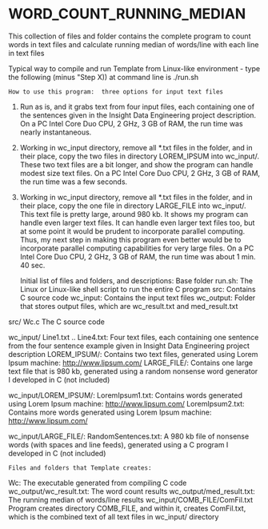 # WORD_COUNT_RUNNING_MEDIAN
This collection of files and folder contains the complete program to count words in text files and calculate running median of words/line with each line in text files


Typical way to compile and run Template from Linux-like environment - type the following (minus "Step X)) at command line is ./run.sh



	How to use this program:  three options for input text files
1)  Run as is, and it grabs text from four input files, each containing one of the sentences given in the Insight Data Engineering project description.  On a PC Intel Core Duo CPU, 2 GHz, 3 GB of RAM, the run time was nearly instantaneous.

2)  Working in wc_input directory, remove all *.txt files in the folder, and in their place, copy the two files in directory LOREM_IPSUM into wc_input/.  These two text files are a bit longer, and show the program can handle modest size text files.  On a PC Intel Core Duo CPU, 2 GHz, 3 GB of RAM, the run time was a few seconds.

3)  Working in wc_input directory, remove all *.txt files in the folder, and in their place, copy the one file in directory LARGE_FILE into wc_input/.  This text file is pretty large, around 980 kb.  It shows my program can handle even larger text files.  It can handle even larger text files too, but at some point it would be prudent to incorporate parallel computing.  Thus, my next step in making this program even better would be to incorporate parallel computing capabilities for very large files.  On a PC Intel Core Duo CPU, 2 GHz, 3 GB of RAM, the run time was about 1 min. 40 sec.



	Initial list of files and folders, and descriptions:
Base folder
 run.sh:		 	 The Linux or Linux-like shell script to run the entire C program
 src:	 			 Contains C source code
 wc_input:			 Contains the input text files
 wc_output:			 Folder that stores output files, which are wc_result.txt and med_result.txt
 
src/
 Wc.c		 		 The C source code
 
wc_input/
 Line1.txt .. Line4.txt:	 Four text files, each containing one sentence from the four sentence example given in Insight Data Engineering project description
 LOREM_IPSUM/:			 Contains two text files, generated using Lorem Ipsum machine:  http://www.lipsum.com/
 LARGE_FILE/:			 Contains one large text file that is 980 kb, generated using a random nonsense word generator I developed in C (not included)
 
wc_input/LOREM_IPSUM/:
 LoremIpsum1.txt:		 Contains words generated using Lorem Ipsum machine:  http://www.lipsum.com/
 LoremIpsum2.txt:		 Contains more words generated using Lorem Ipsum machine:  http://www.lipsum.com/
 
wc_input/LARGE_FILE/:
 RandomSentences.txt:		 A 980 kb file of nonsense words (with spaces and line feeds), generated using a C program I developed in C (not included)

 
 
 
	Files and folders that Template creates:
Wc:		 		 The executable generated from compiling C code
wc_output/wc_result.txt:	 The word count results
wc_output/med_result.txt:	 The running median of words/line results
wc_input/COMB_FILE/ComFil.txt	 Program creates directory COMB_FILE, and within it, creates ComFil.txt, which is the combined text of all text files in wc_input/ directory


	
